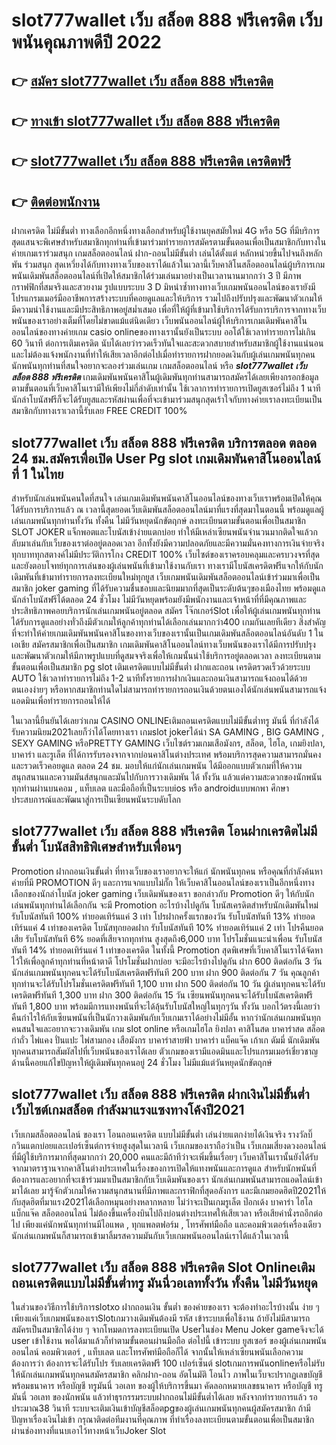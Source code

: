 # slot777wallet เว็บ สล็อต 888 ฟรีเครดิต  เว็บพนันคุณภาพดีปี 2022

## 👉 [สมัคร slot777wallet เว็บ สล็อต 888 ฟรีเครดิต](https://slot777wallet.com/)
## 👉 [ทางเข้า slot777wallet เว็บ สล็อต 888 ฟรีเครดิต](https://slot777wallet.com/)
## 👉 [slot777wallet เว็บ สล็อต 888 ฟรีเครดิต เครดิตฟรี](https://slot777wallet.com/)
## 👉 [ติดต่อพนักงาน](https://slot777wallet.com/)


ฝากเครดิต ไม่มีขั้นต่ำ  ทางเลือกอีกหนึ่งทางเลือกสำหรับผู้ใช้งานยุคสมัยใหม่ 4G หรือ 5G ที่มีบริการสุดแสนจะพิเศษสำหรับสมาชิกทุกท่านที่เข้ามาร่วมทำรายการสมัครตามขั้นตอนเพื่อเป็นสมาชิกกับทางในค่ายเกมเราร่วมสนุก เกมสล็อตออนไลน์ ฝาก-ถอนไม่มีขั้นต่ำ เล่นได้ตั้งแต่ หลักหน่วยขึ้นไปจนถึงหลักพัน ร่วมสนุก สุดเหวี่ยงได้กับทางทางเว็บของเราได้แล้วในเวลานี้เว็บคาสิโนสล็อตออนไลน์ผู้บริการเกมพนันเดิมพันสล็อตออนไลน์ที่เปิดให้สมาชิกได้ร่วมเล่นมาอย่างเป็นเวลานานมากกว่า 3 ปี มีภาพกราฟฟิกที่สมจริงและสวยงาม รูปแบบระบบ 3 D
มิหนำซ้ำทางทางเว็บเกมพนันออนไลน์ของเรายังมี โปรแกรมเมอร์มืออาชีพการสร้างระบบที่คอยดูแลและให้บริการ  รวมไปถึงปรับปรุงและพัฒนาตัวเกมให้มีความน่าใช้งานและมีประสิทธิภาพอยู่สม่ำเสมอ เพื่อที่ให้ผู้ที่เข้ามาใช้บริการได้รับการบริการจากทางเว็บพนันของเราอย่างเต็มที่โดยไม่ขาดแม้แต่นิดเดียว เว็บพนันออนไลน์ผู้ให้บริการเกมเดิมพันคาสิโนออนไลน์ของทางค่ายเกม casio onlineของทางเรานั้นยังเป็นระบบ ออโต้ใช้เวลาทำรายการไม่เกิน 60 วินาที ต่อการเติมเครดิต นับได้เลยว่ารวดเร็วทันใจและสะดวกสบายสำหรับสมาชิกผู้ใช้งานแน่นอนและไม่ต้องแจ้งพนักงานที่ทำให้เสียเวลาอีกต่อไปเมื่อทำรายการฝากยอดเงินกับผู้เล่นเกมพนันทุกคน
นักพนันทุกท่านที่สนใจอยากจะลองร่วมเล่นเกม เกมสล็อตออนไลน์ หรือ ***slot777wallet เว็บ สล็อต 888 ฟรีเครดิต*** เกมเดิมพันพนันคาสิโนผู้เดิมพันทุกท่านสามารถสมัครได้เลยเพียงกรอกข้อมูลตามขั้นตอนที่เว็บคาสิโนเรามีให้เพียงไม่กี่ลำดับเท่านั้น ใช้เวลาการทำรายการเปิดยูสเซอร์ไม่ถึง 1 นาทีนักล่าโบนัสฟรีก็จะได้รับยูสและรหัสผ่านเพื่อที่จะเข้ามาร่วมสนุกสุดเร้าใจกับทางค่ายเราลงทะเบียนเป็นสมาชิกกับทางเราเวลานี้รับเลย FREE CREDIT 100%

## slot777wallet เว็บ สล็อต 888 ฟรีเครดิต บริการตลอด ตลอด 24 ชม.สมัครเพื่อเปิด User Pg slot เกมเดิมพันคาสิโนออนไลน์ที่ 1 ในไทย

สำหรับนักเล่นพนันคนใดที่สนใจ เล่นเกมเดิมพันพนันคาสิโนออนไลน์ของทางเว็บเราพร้อมเปิดให้คุณได้รับการบริการแล้ว ณ เวลานี้สุดยอดเว็บเดิมพันสล็อตออนไลน์มาที่แรงที่สุดมาในตอนนี้ พร้อมดูแลผู้เล่นเกมพนันทุกท่านทั้งวัน ทั้งคืน ไม่มีวันหยุดนักขัตฤกษ์ ลงทะเบียนตามขั้นตอนเพื่อเป็นสมาชิก SLOT JOKER แจ็กพอตและโบนัสเข้าง่ายแตกบ่อย ทำให้มีเหล่าเซียนพนันจำนวนมากติดใจแล้วกลับมาเล่นกับเว็บของเราต่ออยู่ตลอดเวลา อีกทั้งยังมีความปลอดภัยและมีความมั่นคงทางการเงินจ่ายจริงทุกบาททุกสตางค์ไม่มีประวัติการโกง CREDIT 100% เว็บไซต์ของเราครอบคลุมและครบวงจรที่สุดและยังตอบโจทย์ทุกการเล่นของผู้เล่นพนันที่เข้ามาใช้งานกับเรา
ทางเรามีโบนัสเครดิตฟรีแจกให้กับนักเดิมพันที่เข้ามาทำรายการลงทะเบียนใหม่ทุกยูส เว็บเกมพนันเดิมพันสล็อตออนไลน์เข้าร่วมมาเพื่อเป็นสมาชิก joker gaming ที่ได้รับความชื่นชอบและนิยมมากที่สุดเป็นระดับต้นๆของเมืองไทย พร้อมดูแลนักล่าโบนัสฟรีได้ตลอด 24 ชั่วโมง ไม่มีวันหยุดพร้อมยังมีพนักงานและเจ้าหน้าที่ที่มีคุณภาพและประสิทธิภาพคอยบริการนักเล่นเกมพนันอยู่ตลอด สมัคร โจ๊กเกอร์Slot เพื่อให้ผู้เล่นเกมพนันทุกท่านได้รับการดูแลอย่างทั่วถึงมีตัวเกมให้ลูกค้าทุกท่านได้เลือกเล่นมากกว่า400 เกมกันเลยทีเดียว
สิ่งสำคัญที่จะทำให้ค่ายเกมเดิมพันพนันคาสิโนของทางเว็บของเรานั้นเป็นเกมเดิมพันสล็อตออนไลน์อันดับ 1 ในเอเชีย สมัครสมาชิกเพื่อเป็นสมาชิก  เกมเดิมพันคาสิโนออนไลน์ทางเว็บพนันของเราได้มีการปรับปรุงและพัฒนาตัวเกมให้มีภาพรูปแบบที่ดูสมจจริงเพื่อให้เกมนั้นน่าใช้บริการอยู่ตลอดเวลา ลงทะเบียนตามขั้นตอนเพื่อเป็นสมาชิก pg slot เติมเครดิตแบบไม่มีขั้นต่ำ ฝากและถอน เครดิตรวดเร็วด้วยระบบ AUTO ใช้เวลาทำรายการไม่ถึง 1-2 นาทีทั้งรายการฝากเงินและถอนเงินสามารถแจ้งถอนได้ด้วยตนเองง่ายๆ หรือหากสมาชิกท่านใดไม่สามารถทำรายการถอนเงินด้วยตนเองได้นักเล่นพนันสามารถแจ้งแอดมินเพื่อทำรายการถอนให้ได้

ในเวลานี้ยืนยันได้เลยว่าเกม CASINO ONLINEเติมถอนเครดิตแบบไม่มีขั้นต่ำทรู มันนี่ ที่กำลังได้รับความนิยม2021เลยก็ว่าได้โดยทางเรา เกมslot jokerได้นำ SA GAMING , BIG GAMING , SEXY GAMING หรือPRETTY GAMING เว็บไซต์รวมเกมเสือมังกร, สล็อต, ไฮโล, เกมยิงปลา, บาคาร่า และรูเล็ต ที่ได้การรับรองจากจากบ่อนคาสิโนต่างประเทศ พร้อมบริการสุดความสามารถมั่นคงและรวดเร็วคอยดูแล ตลอด 24 ชม. มอบให้แก่นักเล่นเกมพนัน ได้มีออกแบบตัวเกมที่ให้ความสนุกสนานและความมันส์สนุกและมันไปกับการวางเดิมพัน ได้ ทั้งวัน แล้วแต่ความสะดวกของนักพนันทุกท่านผ่านบนคอม , แท็บเลต และมือถือที่เป็นระบบios หรือ androidแบบพกพา ศึกษาประสบการณ์และพัฒนาสู่การเป็นเซียนพนันระบดับโลก

## slot777wallet เว็บ สล็อต 888 ฟรีเครดิต โอนฝากเครดิตไม่มีขั้นต่ำ โบนัสสิทธิพิเศษสำหรับเพื่อนๆ

 Promotion  ฝากถอนเงินขั้นต่ำ ที่ทางเว็บของเราอยากจะให้แก่  นักพนันทุกคน หรือคุณที่กำลังค้นหาค่ายที่มี  PROMOTION ดีๆ และการแจกแบบไม่กั๊ก ให้เว็บคาสิโนออนไลน์ของเราเป็นอีกหนึ่งทางเลือกของนักล่าโบนัส joker gaming เว็บเดิมพันของเรา ขอกล่าวกับ Promotion ดีๆ ให้กับนักเล่นพนันทุกท่านได้เลือกกัน จะมี Promotion อะไรบ้างไปดูกัน
โบนัสเครดิตสำหรับนักเดิมพันใหม่ รับโบนัสทันที 100% ทำยอดเทิร์นแค่ 3 เท่า
โปรฝากครั้งแรกของวัน รับโบนัสทันที 13% ทำยอดเทิร์นแค่ 4 เท่าของเครดิต
โบนัสทุกยอดฝาก รับโบนัสทันที 10% ทำยอดเทิร์นแค่ 2 เท่า
โปรคืนยอดเสีย รับโบนัสทันที 6% ยอดที่เสียจากทุกท่าน สูงสุดถึง6,000 บาท
โปรโมชั่นแนะนำเพื่อน รับโบนัสทันที 14% ทำยอดเทิร์นแค่ 1 เท่าของเครดิต
ในทั้งนี้ Promotion สุดพิเศษที่เว็บคาสิโนเราได้จัดหาไว้ให้เพื่อลูกค้าทุกท่านที่หน้าตาดี โปรโมชั่นฝากบ่อย จะมีอะไรบ้างไปดูกัน
ฝาก 600 ติดต่อกัน 3 วัน นักเล่นเกมพนันทุกคนจะได้รับโบนัสเครดิตฟรีทันที 200 บาท
ฝาก 900 ติดต่อกัน 7 วัน คุณลูกค้าทุกท่านจะได้รับโปรโมชั่นเครดิตฟรีทันที 1,100 บาท
ฝาก 500 ติดต่อกัน 10 วัน ผู้เล่นทุกคนจะได้รับเครดิตฟรีทันที 1,300 บาท
ฝาก 300 ติดต่อกัน 15 วัน เซียนพนันทุกคนจะได้รับโบนัสเครดิตฟรีทันที 1,800 บาท
พร้อมมีการแทงพนันที่จะได้ลุ้นรับโบนัสใหญ่ในทุกๆวัน ทั้งวัน บอกไว้ตรงนี้เลยว่าคืนกำไรให้กับเซียนพนันที่เป็นนักวางเดิมพันกับเว็บเกมเราได้อย่างไม่มีอั้น หากว่านักเล่นเกมพนันทุกคนสนใจและอยากจะวางเดิมพัน เกม slot online หรือเกมไฮโล ยิงปลา คาสิโนสด บาคาร่าสด สล็อต กำถั่ว ไพ่แคง ปั่นแปะ ไพ่สามกอง เสือมังกร บาคาร่าสายฟ้า บาคาร่า แบ็คแจ๊ค เก้าเก ดัมมี่ นักเดิมพันทุกคนสามารถสัมผัสไปที่เว็บพนันของเราได้เลย ตัวเกมของเรามีแอดมินและโปรแกรมเมอร์เชี่ยวชาญด้านนี้คอยแก้ไขปัญหาให้ผู้เดิมพันทุกคนอยู่ 24 ชั่วโมง ไม่มีแม้แต่วันหยุดนักขัตฤกษ์

## slot777wallet เว็บ สล็อต 888 ฟรีเครดิต ฝากเงินไม่มีขั้นต่ำ  เว็บไซต์เกมสล็อต กำลังมาแรงแซงทางโค้งปี2021

เว็บเกมสล็อตออนไลน์ ของเรา โอนถอนเครดิต แบบไม่มีขั้นต่ำ เล่นง่ายแตกง่ายได้เงินจริง รางวัลบิ๊กวินแตกบ่อยและเปอร์เซ็นต์การจ่ายสูงสุดในเวลานี เว็บเกมของเราถือว่าเป็น เว็บเกมเสี่ยงดวงออนไลน์ที่มีผู้ใช้บริการมากที่สุดมากกว่า 20,000 คนและมีถ้าทีว่าจะเพิ่มขึ้นเรื่อยๆ เว็บคาสิโนเรานั้นยังได้รับจากมาตราฐานจากคาสิโนต่างประเทศในเรื่องของการเปิดให้แทงพนันและการดูแล สำหรับนักพนันที่ต้องการและอยากที่จะเข้าร่วมมาเป็นสมาชิกกับเว็บเดิมพันของเรา นักเล่นเกมพนันสามารถแอดไลน์เข้ามาได้เลย
	มารู้จักตัวเกมให้ความสนุกสนานที่มีภาพและกราฟิกที่สุดอลังการ และมีเกมยอดฮิตปี2021ให้กับสุดฮิตที่มาแรง2021ได้เลือกหมุนอย่างหลากหลาย  ไม่ว่าจะเป็นเกมรูเล็ต  ป๊อกเด้ง บาคาร่า ไฮโล แบ็กแจ๊ค สล็อตออนไลน์ ไม่ต้องขึ้นเครื่องบินไปถึงบ่อนต่างประเทศให้เสียเวลา หรือเสียค่านั่งรถอีกต่อไป เพียงแค่นักพนันทุกท่านมีไอแพด , ทุกแพลตฟอร์ม , โทรศัพท์มือถือ และคอมพิวเตอร์เครื่องเดียวนักเล่นเกมพนันก็สามารถเข้ามาลิ้มรสความมันกับเว็บเกมพนันออนไลน์เราได้แล้วในเวลานี้

## slot777wallet เว็บ สล็อต 888 ฟรีเครดิต Slot Onlineเติมถอนเครดิตแบบไม่มีขั้นต่ำทรู มันนี่วอเลททั้งวัน ทั้งคืน ไม่มีวันหยุด

ในส่วนของวิธีการใช้บริการslotxo ฝากถอนเงิน ขั้นต่ำ ของค่ายของเรา จะต้องทำอะไรบ้างนั้น ง่าย ๆ เพียงแค่เว็บเกมพนันของเราSlotเกมวางเดิมพันต้องมี รหัส เข้าระบบเพื่อใช้งาน ถ้ายังไม่มีสามารถสมัครเป็นสมาชิกได้ง่าย ๆ จากโหมดการลงทะเบียนเปิด Userในช่อง Menu Joker gameจึงจะได้ user เข้าใช้งาน พอได้มาแล้วก็ทำตามขั้นตอนผ่านมือถือ ต่อไปนี้
เข้าระบบ ยูสเซอร์  ของผู้เล่นเกมพนันออนไลน์ คอมพิวเตอร์ , แท็บเลต และโทรศัพท์มือถือก็ได้
จากนั้นให้เหล่าเซียนพนันเลือกความต้องการว่า ต้องการจะได้รับโปร รับเลยเครดิตฟรี 100 เปอร์เซ็นต์ slotเกมการพนันonlineหรือไม่รับ
ให้นักเล่นเกมพนันทุกคนสมัครสมาชิก คลิกฝาก-ถอน อัตโนมัติ โอนไว ภาพในเว็บจะปรากฏเลขบัญชีพร้อมธนาคาร หรือบัญชี ทรูมันนี่ วอเลท ของผู้ให้บริการขึ้นมา
คัดลอกหมายเลขธนาคาร หรือบัญชี  ทรู มันนี่ วอเลท ของนักพนัน แล้วทำธุรกรรมระบบฝากถอนไม่มีขั้นต่ำได้เลย
หลังจากทำรายการแล้ว รอประมาณ38 วินาที ระบบจะเติมเงินเข้าบัญชีสล็อตpgของผู้เล่นเกมพนันทุกคนผู้สมัครสมาชิก
ถ้ามีปัญหาเรื่องเงินไม่เข้า กรุณาติดต่อทีมงานที่คุณภาพ ที่ทำเรื่องลงทะเบียนตามขั้นตอนเพื่อเป็นสมาชิกผ่านช่องทางที่แนบเอาไว้ทางหน้าเว็บJoker Slot


